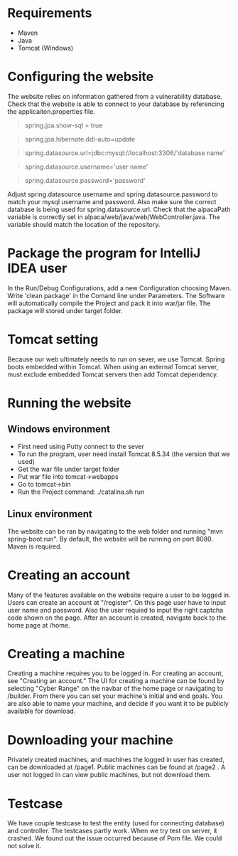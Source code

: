 # Requirements
* Maven
* Java
* Tomcat (Windows)

# Configuring the website
The website relies on information gathered from a vulnerability database. Check that the website is able to connect to your database by referencing the applicaiton.properties file.   
  
> spring.jpa.show-sql = true  

> spring.jpa.hibernate.ddl-auto=update  

> spring.datasource.url=jdbc:mysql://localhost:3306/'database name'  

> spring.datasource.username='user name'  

> spring.datasource.password='password'  
  
  
Adjust spring.datasource.username and spring.datasource.password to match your mysql username and password. Also make sure the correct database is being used for spring.datasource.url. Check that the alpacaPath variable is correctly set in alpaca/web/java/web/WebController.java. The variable should match the location of the repository.

# Package the program for IntelliJ IDEA user
In the Run/Debug Configurations, add a new Configuration choosing Maven. Write 'clean package' in the Comand line under Parameters. The Software will automatically compile the Project and pack it into war/jar file. The package will stored under target folder.

# Tomcat setting
Because our web ultimately needs to run on sever, we use Tomcat. Spring boots embedded within Tomcat. When using an external Tomcat server, must exclude embedded Tomcat servers then add Tomcat dependency.

# Running the website
## Windows environment
- First need using Putty connect to the sever
- To run the program, user need install Tomcat 8.5.34 (the version that we used) 
- Get the war file under target folder
- Put war file into tomcat->webapps
- Go to tomcat->bin
- Run the Project command:  ./catalina.sh run

## Linux environment
The website can be ran by navigating to the web folder and running "mvn spring-boot:run". By default, the website will be running on port 8080. Maven is required.

# Creating an account
Many of the features available on the website require a user to be logged in. Users can create an account at "/register". On this page user have to input user name and password. Also the user requied to input the right captcha code shown on the page. After an account is created, navigate back to the home page at /home.

# Creating a machine
Creating a machine requires you to be logged in. For creating an account, see "Creating an account." The UI for creating a machine can be found by selecting "Cyber Range" on the navbar of the home page or navigating to /builder. From there you can set your machine's initial and end goals. You are also able to name your machine, and decide if you want it to be publicly available for download. 

# Downloading your machine
Privately created machines, and machines the logged in user has created, can be downloaded at /page1. Public machines can be found at /page2 . A user not logged in can view public machines, but not download them.

# Testcase
We have couple testcase to test the entity (used for connecting database) and controller. The testcases partly work. When we try test on server, it crashed. We found out the issue occurred because of Pom file. We could not solve it. 
 
